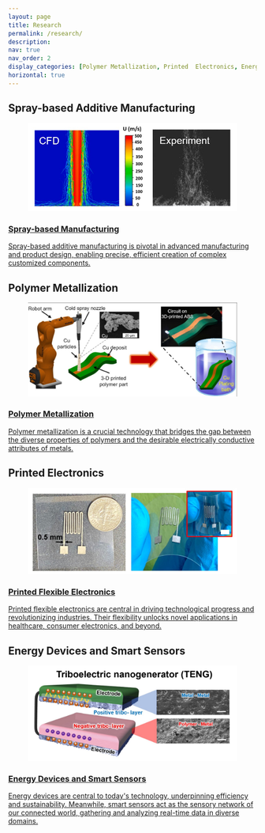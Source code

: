 ```yaml
---
layout: page
title: Research
permalink: /research/
description: 
nav: true
nav_order: 2
display_categories: [Polymer Metallization, Printed  Electronics, Energy Devices, Spray Modeling]
horizontal: true
---
```

<!-- 4th card (project) -->

<div class="projects">
  <h2 class="category">Spray-based Additive Manufacturing</h2>
  <!-- Generate cards for each project -->
  <div class="container">
    <!-- Change the layout of horizontal cards: 1x1 vs. 1x2 per row -->
    <!-- <div class="row row-cols-2"> -->
    <div class="row row-cols-1">
<div class="card-item col">
<a href="https://semi-lab.github.io/projects/Polymer_metallization/"><div class="card hoverable">
      <div class="row g-0">
<div class="card-img col-md-4">
          <figure>
  <picture>    
    <source class="responsive-img-srcset" media="(max-width: 600px)" srcset="/assets/img/spraymodeling.jpg">
    <!-- Fallback to the original file -->
    <img src="/assets/img/spraymodeling.jpg" width="auto" height="auto" alt="project thumbnail" onerror="this.onerror=null; $('.responsive-img-srcset').remove();">

  </picture>

</figure>
        </div>
        <div class="col-md-8">
<div class="card-body">
            <h3 class="card-title">Spray-based Manufacturing</h3>
            <p class="card-text"> Spray-based additive manufacturing is pivotal in advanced manufacturing and product design, enabling precise, efficient creation of complex customized components.
</p>
            <div class="row ml-1 mr-1 p-0"></div>
          </div>
        </div>
      </div>
    </div>
  </a>
</div>
    </div>
  </div>


<!-- 2nd card (project) -->

<div class="projects">
  <h2 class="category"><b>Polymer Metallization</b></h2>
  <!-- Generate cards for each project -->
  <div class="container">
    <!-- Change the layout of horizontal cards: 1x1 vs. 1x2 per row -->
    <!-- <div class="row row-cols-2"> -->
    <div class="row row-cols-1">
<div class="card-item col">
<a href="https://semi-lab.github.io/projects/Polymer_metallization/"><div class="card hoverable">
      <div class="row g-0">
<div class="card-img col-md-4">
          <figure>
  <picture>    
    <source class="responsive-img-srcset" media="(max-width: 600px)" srcset="/assets/img/ACS_cover1.jpg">
    <!-- Fallback to the original file -->
    <img src="/assets/img/ACS_cover1.jpg" width="auto" height="auto" alt="project thumbnail" onerror="this.onerror=null; $('.responsive-img-srcset').remove();">

  </picture>

</figure>
        </div>
        <div class="col-md-8">
<div class="card-body">
            <h3 class="card-title">Polymer Metallization</h3>
            <p class="card-text">Polymer metallization is a crucial technology that bridges the gap between the diverse properties of polymers and the desirable electrically conductive attributes of metals.
</p>
            <div class="row ml-1 mr-1 p-0"></div>
          </div>
        </div>
      </div>
    </div>
  </a>
</div>
    </div>
  </div>


<!-- 3th card (project) -->

<div class="projects">
  <!-- Display categorized projects -->
  <h2 class="category"> <b>Printed Electronics</b></h2>
  <!-- Generate cards for each project -->
  <div class="container">
    <!-- Change the layout of horizontal cards: 1x1 vs. 1x2 per row -->
    <!-- <div class="row row-cols-2"> -->
    <div class="row row-cols-1">
<div class="card-item col">
<a href="https://semi-lab.github.io/projects/Polymer_metallization/"><div class="card hoverable">
      <div class="row g-0">
<div class="card-img col-md-4">
          <figure>
   <picture>
    <!-- Add source element for responsive images -->
    <source media="(max-width: 600px)" srcset="/assets/img/printedelectronics.jpg">
    <!-- Fallback to the original file -->
    <img src="/assets/img/printedelectronics.jpg" width="auto" height="auto" alt="project thumbnail" onerror="this.onerror=null; this.remove();">
  </picture>
</figure>
        </div>
        <div class="col-md-8">
<div class="card-body">
            <h3 class="card-title">Printed Flexible Electronics
</h3>
            <p class="card-text">Printed flexible electronics are central in driving technological progress and revolutionizing industries. Their flexibility unlocks novel applications in healthcare, consumer electronics, and beyond.
</p>
            <div class="row ml-1 mr-1 p-0"></div>
          </div>
        </div>
      </div>
    </div>
  </a>
</div>


<!-- 4th card (project) -->

<div class="projects">
  <h2 class="category"><b>Energy Devices and Smart Sensors </b></h2>
  <!-- Generate cards for each project -->
  <div class="container">
    <!-- Change the layout of horizontal cards: 1x1 vs. 1x2 per row -->
    <!-- <div class="row row-cols-2"> -->
    <div class="row row-cols-1">
<div class="card-item col">
<a href="https://semi-lab.github.io/projects/Polymer_metallization/"><div class="card hoverable">
      <div class="row g-0">
<div class="card-img col-md-4">
          <figure>
  <picture>    
    <source class="responsive-img-srcset" media="(max-width: 600px)" srcset="/assets/img/energyharvesting.jpg">
    <!-- Fallback to the original file -->
    <img src="/assets/img/energyharvesting.jpg" width="auto" height="auto" alt="project thumbnail" onerror="this.onerror=null; $('.responsive-img-srcset').remove();">

  </picture>

</figure>
        </div>
        <div class="col-md-8">
<div class="card-body">
            <h3 class="card-title">Energy Devices and Smart Sensors</h3>
            <p class="card-text">Energy devices are central to today's technology, underpinning efficiency and sustainability. Meanwhile, smart sensors act as the sensory network of our connected world, gathering and analyzing real-time data in diverse domains.
</p>
            <div class="row ml-1 mr-1 p-0"></div>
          </div>
        </div>
      </div>
    </div>
  </a>
</div>
    </div>
  </div>

